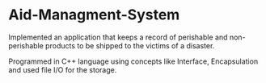 # Aid-Managment-System

Implemented an application that keeps a record of perishable and non-perishable products to be shipped to the victims of a disaster.

Programmed in C++ language using concepts like Interface, Encapsulation and used file I/O for the storage.

